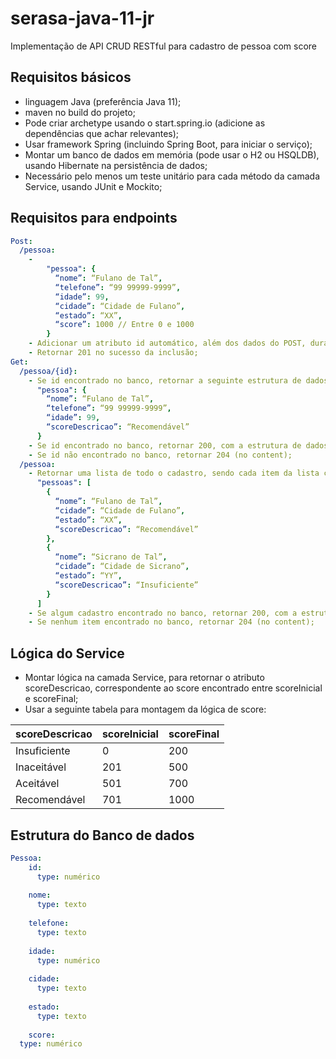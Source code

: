 # serasa-java-11-jr
Implementação de API CRUD RESTful para cadastro de pessoa com score

## Requisitos básicos

- linguagem Java (preferência Java 11);
- maven no build do projeto;
- Pode criar archetype usando o start.spring.io (adicione as dependências que achar relevantes);
- Usar framework Spring (incluindo Spring Boot, para iniciar o serviço);
- Montar um banco de dados em memória (pode usar o H2 ou HSQLDB), usando Hibernate na persistência de dados;
- Necessário pelo menos um teste unitário para cada método da camada Service, usando JUnit e Mockito; 

## Requisitos para endpoints

```yaml
Post:
  /pessoa:
    -
        "pessoa": {
          “nome”: “Fulano de Tal”,
          “telefone”: “99 99999-9999”,
          “idade”: 99,
          “cidade”: “Cidade de Fulano”,
          “estado”: “XX”,
          “score”: 1000	// Entre 0 e 1000
        }
    - Adicionar um atributo id automático, além dos dados do POST, durante inclusão dos dados no banco
    - Retornar 201 no sucesso da inclusão;
Get:
  /pessoa/{id}:
    - Se id encontrado no banco, retornar a seguinte estrutura de dados
      "pessoa": {
        “nome”: “Fulano de Tal”,
        “telefone”: “99 99999-9999”,
        “idade”: 99,
        “scoreDescricao”: “Recomendável”
      }
    - Se id encontrado no banco, retornar 200, com a estrutura de dados;
    - Se id não encontrado no banco, retornar 204 (no content);
  /pessoa:
    - Retornar uma lista de todo o cadastro, sendo cada item da lista com a seguinte estrutura de dados
      "pessoas": [
        {
          “nome”: “Fulano de Tal”,
          “cidade”: “Cidade de Fulano”,
          “estado”: “XX”,
          “scoreDescricao”: “Recomendável”
        },
        {
          “nome”: “Sicrano de Tal”,
          “cidade”: “Cidade de Sicrano”,
          “estado”: “YY”,
          “scoreDescricao”: “Insuficiente”
        }
      ]
    - Se algum cadastro encontrado no banco, retornar 200, com a estrutura JSON;
    - Se nenhum item encontrado no banco, retornar 204 (no content);
```

## Lógica do Service

- Montar lógica na camada Service, para retornar o atributo scoreDescricao, correspondente ao score encontrado entre scoreInicial e scoreFinal;
- Usar a seguinte tabela para montagem da lógica de score:

|scoreDescricao|scoreInicial|scoreFinal|
|---|---|---|
|Insuficiente|0|200|
|Inaceitável|201|500|
|Aceitável|501|700|
|Recomendável|701|1000| 

## Estrutura do Banco de dados

```yaml
Pessoa:
    id:
      type: numérico
      
    nome:
      type: texto
      
    telefone:
      type: texto 
      
    idade:
      type: numérico
      
    cidade:
      type: texto 
      
    estado:
      type: texto
      
    score:
  type: numérico 
```